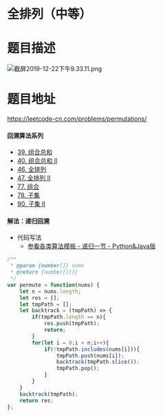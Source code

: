 # 全排列（中等）
# 题目描述
![截屏2019-12-22下午9.33.11.png](https://pic.leetcode-cn.com/6089dc997aef399b9fe359820de6dfff8fb29f5b5ed41db5cb8fd3340992e063-%E6%88%AA%E5%B1%8F2019-12-22%E4%B8%8B%E5%8D%889.33.11.png)
# 题目地址
<https://leetcode-cn.com/problems/permutations/>
#### 回溯算法系列
+ [39. 组合总和](https://leetcode-cn.com/problems/combination-sum/solution/39-zu-he-zong-he-by-alexer-660/)
+ [40. 组合总和 II](https://leetcode-cn.com/problems/combination-sum-ii/solution/40-zu-he-zong-he-ii-by-alexer-660/)
+ [46. 全排列](https://leetcode-cn.com/problems/permutations/solution/46-quan-pai-lie-by-alexer-660/)
+ [47. 全排列 II](https://leetcode-cn.com/problems/permutations-ii/solution/47-quan-pai-lie-ii-by-alexer-660/)
+ [77. 组合](https://leetcode-cn.com/problems/combinations/solution/77-zu-he-by-alexer-660/)
+ [78. 子集](https://leetcode-cn.com/problems/subsets/solution/78-zi-ji-by-alexer-660/)
+ [90. 子集 II](https://leetcode-cn.com/problems/subsets-ii/solution/90-zi-ji-ii-by-alexer-660/)
#### 解法：递归回溯
+ 代码写法
  + [参看各类算法模板 - 递归一节 - Python&Java版](https://github.com/Alex660/Algorithms-and-data-structures/blob/master/theoreticalKnowledge/AlgorithmTemplate%E7%AE%97%E6%B3%95%E6%A8%A1%E6%9D%BF.md)
```javascript
/**
 * @param {number[]} nums
 * @return {number[][]}
 */
var permute = function(nums) {
    let n = nums.length;
    let res = [];
    let tmpPath = [];
    let backtrack = (tmpPath) => {
        if(tmpPath.length == n){
            res.push(tmpPath);
            return;
        }
        for(let i = 0;i < n;i++){
            if(!tmpPath.includes(nums[i])){
                tmpPath.push(nums[i]);
                backtrack(tmpPath.slice());
                tmpPath.pop();
            }
        }
    }
    backtrack(tmpPath);
    return res;
};
```